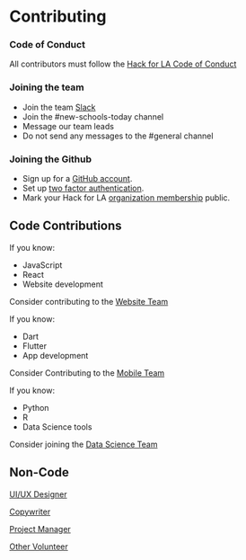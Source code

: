 # Contributing

### Code of Conduct
All contributors must follow the [Hack for LA Code of Conduct](https://github.com/hackforla/codeofconduct/blob/master/README.md)

### Joining the team
- Join the team [Slack](https://hackforla-slack.herokuapp.com)
- Join the #new-schools-today channel
- Message our team leads 
- Do not send any messages to the #general channel

### Joining the Github
- Sign up for a [GitHub account](https://www.github.com/signup).
- Set up [two factor authentication](https://github.com/hackforla/governance/issues/20).
- Mark your Hack for LA [organization membership](https://help.github.com/en/articles/publicizing-or-hiding-organization-membership#changing-the-visibility-of-your-organization-membership) public.

## Code Contributions

If you know:
- JavaScript
- React
- Website development

Consider contributing to the [Website Team](https://github.com/hackforla/new-schools-today/wiki/Web-Developer)

If you know:
- Dart
- Flutter
- App development

Consider Contributing to the [Mobile Team](https://github.com/hackforla/new-schools-today/wiki/Mobile-Developer)

If you know:
- Python
- R
- Data Science tools

Consider joining the [Data Science Team](https://github.com/hackforla/website/wiki/Data-Scientist)


## Non-Code

[UI/UX Designer](https://github.com/hackforla/website/new-schools-today/UI-UX-Designer)

[Copywriter](https://github.com/hackforla/website/new-schools-today/Copywriter)

[Project Manager](https://github.com/hackforla/new-schools-today/wiki/Project-Manager)

[Other Volunteer](https://github.com/hackforla/new-schools-today/wiki/Other-Volunteer)
